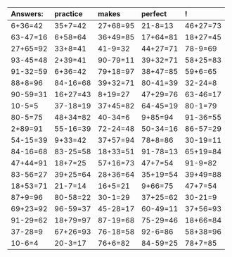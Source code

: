 | Answers: | practice | makes | perfect | ! |
| :--- | :--- | :--- | :--- | :--- |
| 6+36=42 | 35+7=42 | 27+68=95 | 21-8=13 | 46+27=73 | 
| 63-47=16 | 6+58=64 | 36+49=85 | 17+64=81 | 18+27=45 | 
| 27+65=92 | 33+8=41 | 41-9=32 | 44+27=71 | 78-9=69 | 
| 93-45=48 | 2+39=41 | 90-79=11 | 39+32=71 | 58+25=83 | 
| 91-32=59 | 6+36=42 | 79+18=97 | 38+47=85 | 59+6=65 | 
| 88+8=96 | 84-16=68 | 39+32=71 | 80-41=39 | 32-24=8 | 
| 90-59=31 | 16+27=43 | 8+19=27 | 47+29=76 | 63-46=17 | 
| 10-5=5 | 37-18=19 | 37+45=82 | 64-45=19 | 80-1=79 | 
| 80-5=75 | 48+34=82 | 40-34=6 | 9+85=94 | 91-36=55 | 
| 2+89=91 | 55-16=39 | 72-24=48 | 50-34=16 | 86-57=29 | 
| 54-15=39 | 9+33=42 | 37+57=94 | 78+8=86 | 30-19=11 | 
| 84-16=68 | 83-25=58 | 18+33=51 | 91-78=13 | 65+19=84 | 
| 47+44=91 | 18+7=25 | 57+16=73 | 47+7=54 | 91-9=82 | 
| 83-56=27 | 39+25=64 | 28+36=64 | 35+19=54 | 39+49=88 | 
| 18+53=71 | 21-7=14 | 16+5=21 | 9+66=75 | 47+7=54 | 
| 87+9=96 | 80-58=22 | 30-1=29 | 37+25=62 | 30-21=9 | 
| 69+23=92 | 96-59=37 | 45-28=17 | 60-49=11 | 37+56=93 | 
| 91-29=62 | 18+79=97 | 87-19=68 | 75-29=46 | 18+66=84 | 
| 37-28=9 | 67+26=93 | 76-18=58 | 92-6=86 | 58+38=96 | 
| 10-6=4 | 20-3=17 | 76+6=82 | 84-59=25 | 78+7=85 | 
